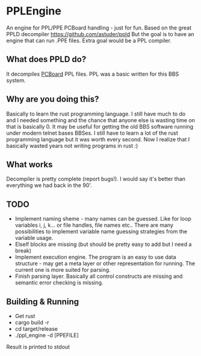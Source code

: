 # PPLEngine

An engine for PPL/PPE PCBoard handling - just for fun.
Based on the great PPLD decompiler https://github.com/astuder/ppld
But the goal is to have an engine that can run .PPE files.
Extra goal would be a PPL compiler.

## What does PPLD do?

It decompiles [PCBoard](https://en.wikipedia.org/wiki/PCBoard) PPL files. PPL was a basic written for
this BBS system.

## Why are you doing this?

Basically to learn the rust programming language. I still have much to do and I needed something
and the chance that anyone else is wasting time on that is basically 0. It may be useful for getting the old
BBS software running under modern telnet bases BBSes.
I still have to learn a lot of the rust programming language but it was worth every second. Now I realize that I basically wasted years not writing programs in rust :) 

## What works

Decompiler is pretty complete (report bugs!). I would say it's better than everything we had back in the 90'.

## TODO

* Implement naming sheme - many names can be guessed. Like for loop variables i, j, k… or file handles, file names etc..
  There are many possibilities to implement variable name guessing strategies from the variable usage.
* ElseIf blocks are missing (but should be pretty easy to add but I need a break)
* Implement execution engine. The program is an easy to use data structure - may get a meta layer or other representation for running. The current one is more suited for parsing.
* Finish parsing layer. Basically all control constructs are missing and semantic error checking is missing.


## Building & Running

* Get rust
* cargo build -r
* cd target/release
* ./ppl_engine -d [PPEFILE]

Result is printed to stdout